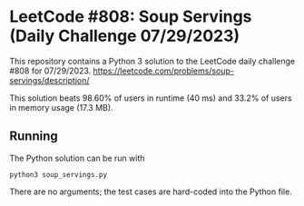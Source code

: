 # LeetCode #808: Soup Servings (Daily Challenge 07/29/2023)
This repository contains a Python 3 solution to the LeetCode daily challenge #808 for 07/29/2023. https://leetcode.com/problems/soup-servings/description/

This solution beats 98.60% of users in runtime (40 ms) and 33.2% of users in memory usage (17.3 MB).

## Running
The Python solution can be run with
```
python3 soup_servings.py
```

There are no arguments; the test cases are hard-coded into the Python file.